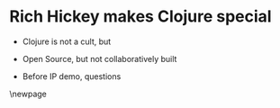 # Rich Hickey makes Clojure special

* Clojure is not a cult, but
* Open Source, but not collaboratively built

* Before IP demo, questions

\newpage